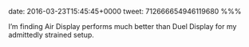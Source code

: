 date: 2016-03-23T15:45:45+0000
tweet: 712666654946119680
%%%

I’m finding Air Display performs much better than Duel Display for my admittedly strained setup.
